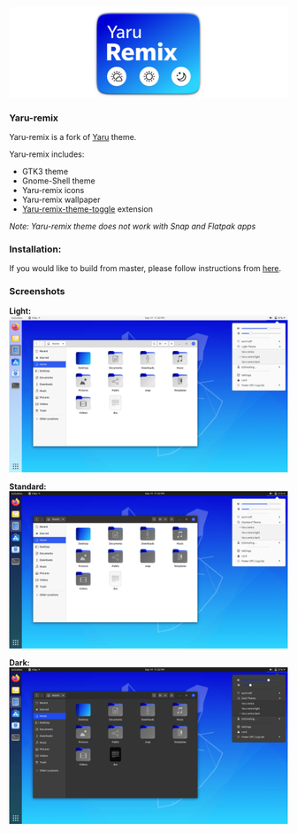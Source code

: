 ![logo](screenshots/yaru-remix.png)
### Yaru-remix
Yaru-remix is a fork of [Yaru](https://github.com/ubuntu/yaru) theme.

Yaru-remix includes:
- GTK3 theme
- Gnome-Shell theme
- Yaru-remix icons
- Yaru-remix wallpaper
- [Yaru-remix-theme-toggle](https://github.com/Muqtxdir/yaru-remix-theme-toggle) extension
 
*Note: Yaru-remix theme does not work with Snap and Flatpak apps*


### Installation:
If you would like to build from master, please follow instructions from [here](install.md).

### Screenshots
**Light:**
![light](screenshots/light.png)

**Standard:**
![standard](screenshots/default.png)

**Dark:**
![dark](screenshots/dark.png)

